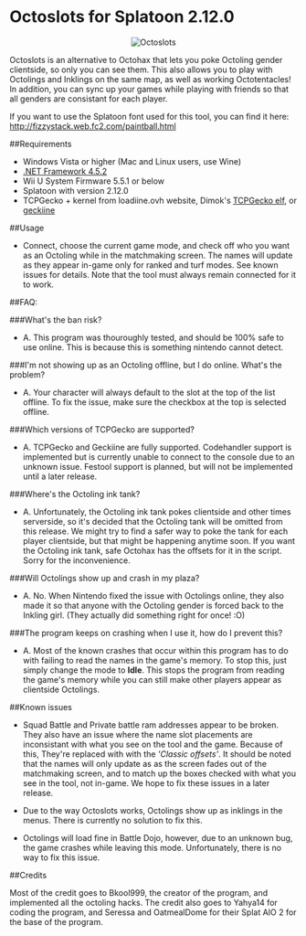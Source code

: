 # Octoslots for Splatoon 2.12.0

<p align="center">
  <img src="http://i.imgur.com/vpfeuJC.png" alt="Octoslots"/>
</p>

Octoslots is an alternative to Octohax that lets you poke Octoling gender clientside, so only you can see them.  This also allows you to play with Octolings and Inklings on the same map, as well as working Octotentacles!  In addition, you can sync up your games while playing with friends so that all genders are consistant for each player.

If you want to use the Splatoon font used for this tool, you can find it here:
http://fizzystack.web.fc2.com/paintball.html

##Requirements

+ Windows Vista or higher (Mac and Linux users, use Wine)
+ [.NET Framework 4.5.2](http://go.microsoft.com/fwlink/?LinkId=328843)
+ Wii U System Firmware 5.5.1 or below
+ Splatoon with version 2.12.0
+ TCPGecko + kernel from loadiine.ovh website, Dimok's [TCPGecko elf](http://wiiubru.com/appstore/#/app/TCPgecko), or [geckiine](https://gbatemp.net/threads/release-geckiine-tcpgecko-and-cafiine-combined.433057/)

##Usage

- Connect, choose the current game mode, and check off who you want as an Octoling while in the matchmaking screen. The names will update as they appear in-game only for ranked and turf modes. See known issues for details. Note that the tool must always remain connected for it to work.


##FAQ:

###What's the ban risk?

- A. This program was thouroughly tested, and should be 100% safe to use online. This is because this is something nintendo cannot detect.
     
###I'm not showing up as an Octoling offline, but I do online.  What's the problem?

- A. Your character will always default to the slot at the top of the list offline. To fix the issue, make sure the checkbox at the top is selected offline.
  
###Which versions of TCPGecko are supported?

- A. TCPGecko and Geckiine are fully supported. Codehandler support is implemented but is currently unable to connect to the console due to an unknown issue. Festool support is planned, but will not be implemented until a later release.
     
###Where's the Octoling ink tank?

- A. Unfortunately, the Octoling ink tank pokes clientside and other times serverside, so it's decided that the Octoling tank will be omitted from this release. We might try to find a safer way to poke the tank for each player clientside, but that might be happening anytime soon. If you want the Octoling ink tank, safe Octohax has the offsets for it in the script.  Sorry for the inconvenience.
  
###Will Octolings show up and crash in my plaza?
  
- A. No. When Nintendo fixed the issue with Octolings online, they also made it so that anyone with the Octoling gender is forced back to the Inkling girl. (They actually did something right for once! :O)

###The program keeps on crashing when I use it, how do I prevent this?

- A. Most of the known crashes that occur within this program has to do with failing to read the names in the game's memory. To stop this, just simply change the mode to **Idle**. This stops the program from reading the game's memory while you can still make other players appear as clientside Octolings.

##Known issues

- Squad Battle and Private battle ram addresses appear to be broken. They also have an issue where the name slot placements are inconsistant with what you see on the tool and the game.  Because of this, They're replaced with with the *'Classic offsets'*. It should be noted that the names will only update as as the screen fades out of the matchmaking screen, and to match up the boxes checked with what you see in the tool, not in-game.  We hope to fix these issues in a later release.

- Due to the way Octoslots works, Octolings show up as inklings in the menus. There is currently no solution to fix this.

- Octolings will load fine in Battle Dojo, however, due to an unknown bug, the game crashes while leaving this mode. Unfortunately, there is no way to fix this issue. 
  
##Credits

Most of the credit goes to Bkool999, the creator of the program, and implemented all the octoling hacks. The credit also goes to Yahya14 for coding the program, and Seressa and OatmealDome for their Splat AIO 2 for the base of the program.

